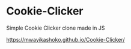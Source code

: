 # Cookie-Clicker
Simple Cookie Clicker clone made in JS

https://mwayikashoko.github.io/Cookie-Clicker/
